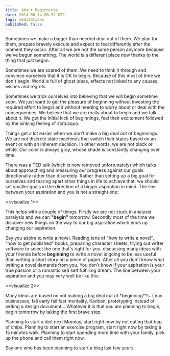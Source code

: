 ```yaml
---
title: About Beginnings
date: 2014-08-14 00:52 UTC
tags: meditations
published: false
---
```


Sometimes we make a bigger than needed deal out of them. We plan for them, prepare bravely execute and expect to feel differently after the moment they occur. After all we are not the same person anymore because we've begun something. The world is a different place now thanks to the thing that just began.

Sometimes we are scared of them. We need to think it through and convince ourselves that it is OK to begin. Because of this most of time we don't begin. World is full of ghost ideas, effects not linked to any causes, wishes and regrets.

Sometimes we trick ourselves into believing that we will begin sometime soon. We just want to get the pleasure of beginning without investing the required effort to begin and without needing to worry about or deal with the consequences. We believe that we are really about to begin and we talk about it. We get the initial kick of beginnings, feel their excitement followed by the sinking feeling of statusquo.

Things get a lot easier when we don't make a big deal out of beginnings. We are not discrete state machines that switch their states based on an event or with an inherent decision. In other words, we are not black or white. Our color is always gray, whose shade is constantly changing over time.

There was a TED talk (which is now removed unfortunately) which talks about approaching and measuring our progress against our goals directionally rather than discretely. Rather than setting up a big goal for ourselves and tearing apart other things in life to achieve that, we should set smaller goals in the direction of a bigger aspiration in mind. The line between your aspiration and you is not a straight one:

<<visualize 1>>

This helps with a couple of things. Firstly we are not stuck in analysis paralysis and we can **"begin"** tomorrow. Secondly most of the time we discover new things on the way to our big aspiration which ends up changing our aspiration.

Say you aspire to write a novel. Reading tens of "how to write a novel", "how to get published" books, preparing character sheets, trying out writer software to select the one that's right for you, discussing many ideas with your friends  before **beginning** to write a novel is going to be less useful than writing a short story on a piece of paper. After all you don't know what writing a novel demands from you. You don't know if your aspiration is your true passion or a romanticised self fulfilling dream. The line between your aspiration and you may very well be like this:

<<visualize 2>>

Many ideas are based on not making a big deal out of *beginning**s. Lean businesses, fail early fail fast mentality, Kanban, prototyping instead of writing a design document... Whatever it is that you are planning to begin, begin tomorrow by taking the first brave step.

Planning to start a diet next Monday, start right now by not eating that bag of chips. Planning to start an exercise program, start right now by taking a 15 minutes walk. Planning to start spending more time with your family, pick up the phone and call them right now.

Say one who has been planning to start a blog last few years.
